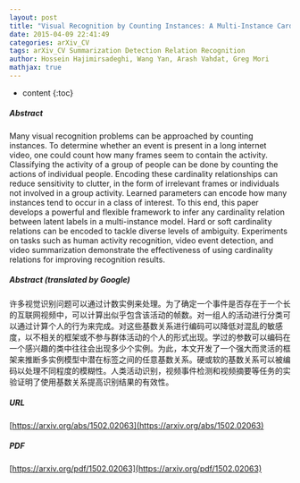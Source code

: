 ```yaml
---
layout: post
title: "Visual Recognition by Counting Instances: A Multi-Instance Cardinality Potential Kernel"
date: 2015-04-09 22:41:49
categories: arXiv_CV
tags: arXiv_CV Summarization Detection Relation Recognition
author: Hossein Hajimirsadeghi, Wang Yan, Arash Vahdat, Greg Mori
mathjax: true
---
```


* content
{:toc}

##### Abstract
Many visual recognition problems can be approached by counting instances. To determine whether an event is present in a long internet video, one could count how many frames seem to contain the activity. Classifying the activity of a group of people can be done by counting the actions of individual people. Encoding these cardinality relationships can reduce sensitivity to clutter, in the form of irrelevant frames or individuals not involved in a group activity. Learned parameters can encode how many instances tend to occur in a class of interest. To this end, this paper develops a powerful and flexible framework to infer any cardinality relation between latent labels in a multi-instance model. Hard or soft cardinality relations can be encoded to tackle diverse levels of ambiguity. Experiments on tasks such as human activity recognition, video event detection, and video summarization demonstrate the effectiveness of using cardinality relations for improving recognition results.

##### Abstract (translated by Google)
许多视觉识别问题可以通过计数实例来处理。为了确定一个事件是否存在于一个长的互联网视频中，可以计算出似乎包含该活动的帧数。对一组人的活动进行分类可以通过计算个人的行为来完成。对这些基数关系进行编码可以降低对混乱的敏感度，以不相关的框架或不参与群体活动的个人的形式出现。学过的参数可以编码在一个感兴趣的类中往往会出现多少个实例。为此，本文开发了一个强大而灵活的框架来推断多实例模型中潜在标签之间的任意基数关系。硬或软的基数关系可以被编码以处理不同程度的模糊性。人类活动识别，视频事件检测和视频摘要等任务的实验证明了使用基数关系提高识别结果的有效性。

##### URL
[https://arxiv.org/abs/1502.02063](https://arxiv.org/abs/1502.02063)

##### PDF
[https://arxiv.org/pdf/1502.02063](https://arxiv.org/pdf/1502.02063)

